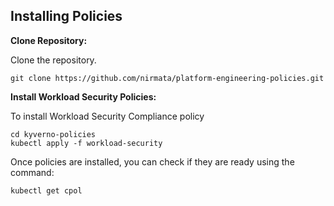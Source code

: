 ## Installing Policies

**Clone Repository:**

Clone the repository.

```console
git clone https://github.com/nirmata/platform-engineering-policies.git
```

**Install Workload Security Policies:**

To install Workload Security Compliance policy


```console
cd kyverno-policies
kubectl apply -f workload-security
```

Once policies are installed, you can check if they are ready using the command:

```console
kubectl get cpol
```
